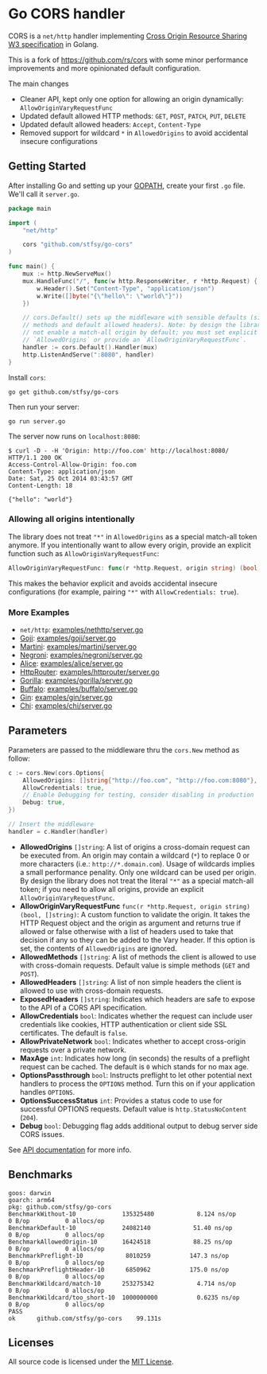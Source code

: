 # Go CORS handler 

CORS is a `net/http` handler implementing [Cross Origin Resource Sharing W3 specification](http://www.w3.org/TR/cors/) in Golang.

This is a fork of https://github.com/rs/cors with some minor performance improvements and more opinionated default configuration.

The main changes
- Cleaner API, kept only one option for allowing an origin dynamically: `AllowOriginVaryRequestFunc`
- Updated default allowed HTTP methods: `GET`, `POST`, `PATCH`, `PUT`, `DELETE`
- Updated default allowed headers: `Accept`, `Content-Type`
- Removed support for wildcard `*` in `AllowedOrigins` to avoid accidental insecure configurations

## Getting Started

After installing Go and setting up your [GOPATH](http://golang.org/doc/code.html#GOPATH), create your first `.go` file. We'll call it `server.go`.

```go
package main

import (
    "net/http"

    cors "github.com/stfsy/go-cors"
)

func main() {
    mux := http.NewServeMux()
    mux.HandleFunc("/", func(w http.ResponseWriter, r *http.Request) {
        w.Header().Set("Content-Type", "application/json")
        w.Write([]byte("{\"hello\": \"world\"}"))
    })

    // cors.Default() sets up the middleware with sensible defaults (simple
    // methods and default allowed headers). Note: by design the library does
    // not enable a match-all origin by default; you must set explicit
    // `AllowedOrigins` or provide an `AllowOriginVaryRequestFunc`.
    handler := cors.Default().Handler(mux)
    http.ListenAndServe(":8080", handler)
}
```

Install `cors`:

    go get github.com/stfsy/go-cors

Then run your server:

    go run server.go

The server now runs on `localhost:8080`:

    $ curl -D - -H 'Origin: http://foo.com' http://localhost:8080/
    HTTP/1.1 200 OK
    Access-Control-Allow-Origin: foo.com
    Content-Type: application/json
    Date: Sat, 25 Oct 2014 03:43:57 GMT
    Content-Length: 18

    {"hello": "world"}

### Allowing all origins intentionally

The library does not treat `"*"` in `AllowedOrigins` as a special match-all token anymore. If you intentionally want to allow every origin, provide an explicit function such as `AllowOriginVaryRequestFunc`:

```go
AllowOriginVaryRequestFunc: func(r *http.Request, origin string) (bool, []string) { return true, nil },
```

This makes the behavior explicit and avoids accidental insecure configurations (for example, pairing `"*"` with `AllowCredentials: true`).

### More Examples

* `net/http`: [examples/nethttp/server.go](https://github.com/stfsy/go-cors/blob/master/examples/nethttp/server.go)
* [Goji](https://goji.io): [examples/goji/server.go](https://github.com/stfsy/go-cors/blob/master/examples/goji/server.go)
* [Martini](http://martini.codegangsta.io): [examples/martini/server.go](https://github.com/stfsy/go-cors/blob/master/examples/martini/server.go)
* [Negroni](https://github.com/codegangsta/negroni): [examples/negroni/server.go](https://github.com/stfsy/go-cors/blob/master/examples/negroni/server.go)
* [Alice](https://github.com/justinas/alice): [examples/alice/server.go](https://github.com/stfsy/go-cors/blob/master/examples/alice/server.go)
* [HttpRouter](https://github.com/julienschmidt/httprouter): [examples/httprouter/server.go](https://github.com/stfsy/go-cors/blob/master/examples/httprouter/server.go)
* [Gorilla](http://www.gorillatoolkit.org/pkg/mux): [examples/gorilla/server.go](https://github.com/stfsy/go-cors/blob/master/examples/gorilla/server.go)
* [Buffalo](https://gobuffalo.io): [examples/buffalo/server.go](https://github.com/stfsy/go-cors/blob/master/examples/buffalo/server.go)
* [Gin](https://gin-gonic.github.io/gin): [examples/gin/server.go](https://github.com/stfsy/go-cors/blob/master/examples/gin/server.go)
* [Chi](https://github.com/go-chi/chi): [examples/chi/server.go](https://github.com/stfsy/go-cors/blob/master/examples/chi/server.go)

## Parameters

Parameters are passed to the middleware thru the `cors.New` method as follow:

```go
c := cors.New(cors.Options{
    AllowedOrigins: []string{"http://foo.com", "http://foo.com:8080"},
    AllowCredentials: true,
    // Enable Debugging for testing, consider disabling in production
    Debug: true,
})

// Insert the middleware
handler = c.Handler(handler)
```

* **AllowedOrigins** `[]string`: A list of origins a cross-domain request can be executed from. An origin may contain a wildcard (`*`) to replace 0 or more characters (i.e.: `http://*.domain.com`). Usage of wildcards implies a small performance penality. Only one wildcard can be used per origin. By design the library does not treat the literal `"*"` as a special match-all token; if you need to allow all origins, provide an explicit `AllowOriginVaryRequestFunc`.
* **AllowOriginVaryRequestFunc** `func(r *http.Request, origin string) (bool, []string)`: A custom function to validate the origin. It takes the HTTP Request object and the origin as argument and returns true if allowed or false otherwise with a list of headers used to take that decision if any so they can be added to the Vary header. If this option is set, the contents of `AllowedOrigins` are ignored.
* **AllowedMethods** `[]string`: A list of methods the client is allowed to use with cross-domain requests. Default value is simple methods (`GET` and `POST`).
* **AllowedHeaders** `[]string`: A list of non simple headers the client is allowed to use with cross-domain requests.
* **ExposedHeaders** `[]string`: Indicates which headers are safe to expose to the API of a CORS API specification.
* **AllowCredentials** `bool`: Indicates whether the request can include user credentials like cookies, HTTP authentication or client side SSL certificates. The default is `false`.
* **AllowPrivateNetwork** `bool`: Indicates whether to accept cross-origin requests over a private network.
* **MaxAge** `int`: Indicates how long (in seconds) the results of a preflight request can be cached. The default is `0` which stands for no max age.
* **OptionsPassthrough** `bool`: Instructs preflight to let other potential next handlers to process the `OPTIONS` method. Turn this on if your application handles `OPTIONS`.
* **OptionsSuccessStatus** `int`: Provides a status code to use for successful OPTIONS requests. Default value is `http.StatusNoContent` (`204`).
* **Debug** `bool`: Debugging flag adds additional output to debug server side CORS issues.

See [API documentation](http://godoc.org/github.com/stfsy/go-cors) for more info.

## Benchmarks

```
goos: darwin
goarch: arm64
pkg: github.com/stfsy/go-cors
BenchmarkWithout-10            	135325480	         8.124 ns/op	       0 B/op	       0 allocs/op
BenchmarkDefault-10            	24082140	        51.40 ns/op	       0 B/op	       0 allocs/op
BenchmarkAllowedOrigin-10      	16424518	        88.25 ns/op	       0 B/op	       0 allocs/op
BenchmarkPreflight-10          	 8010259	       147.3 ns/op	       0 B/op	       0 allocs/op
BenchmarkPreflightHeader-10    	 6850962	       175.0 ns/op	       0 B/op	       0 allocs/op
BenchmarkWildcard/match-10     	253275342	         4.714 ns/op	       0 B/op	       0 allocs/op
BenchmarkWildcard/too_short-10 	1000000000	         0.6235 ns/op	       0 B/op	       0 allocs/op
PASS
ok  	github.com/stfsy/go-cors	99.131s
```

## Licenses

All source code is licensed under the [MIT License](https://raw.github.com/stfsy/go-cors/master/LICENSE).
